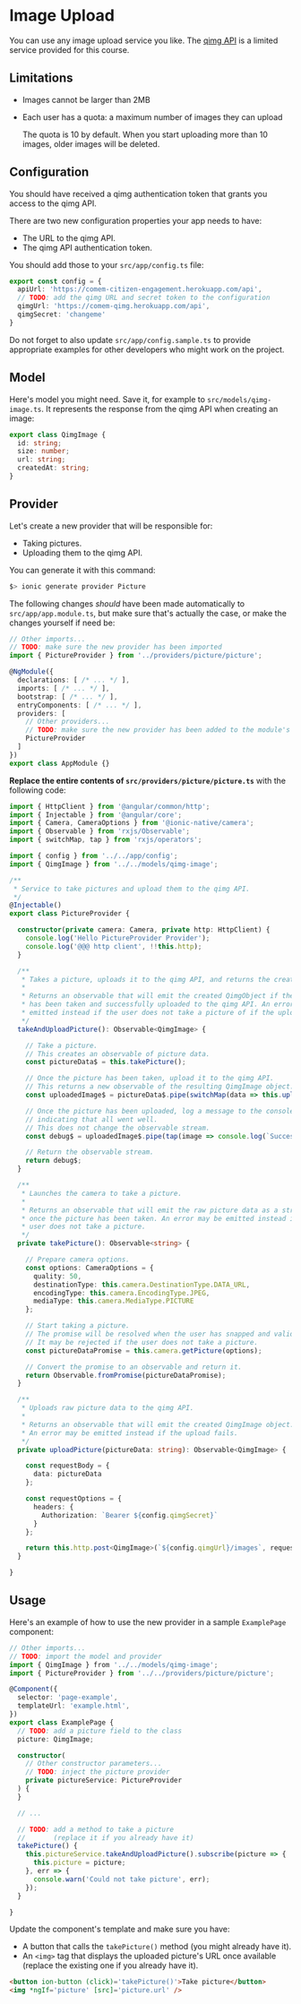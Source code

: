 # Image Upload

You can use any image upload service you like.
The [qimg API][qimg] is a limited service provided for this course.

## Limitations

* Images cannot be larger than 2MB
* Each user has a quota: a maximum number of images they can upload

  The quota is 10 by default.
  When you start uploading more than 10 images, older images will be deleted.

## Configuration

You should have received a qimg authentication token that grants you access to the qimg API.

There are two new configuration properties your app needs to have:

* The URL to the qimg API.
* The qimg API authentication token.

You should add those to your `src/app/config.ts` file:

```ts
export const config = {
  apiUrl: 'https://comem-citizen-engagement.herokuapp.com/api',
  // TODO: add the qimg URL and secret token to the configuration
  qimgUrl: 'https://comem-qimg.herokuapp.com/api',
  qimgSecret: 'changeme'
}
```

Do not forget to also update `src/app/config.sample.ts` to provide appropriate examples for other developers who might work on the project.

## Model

Here's model you might need.
Save it, for example to `src/models/qimg-image.ts`.
It represents the response from the qimg API when creating an image:

```ts
export class QimgImage {
  id: string;
  size: number;
  url: string;
  createdAt: string;
}
```

## Provider

Let's create a new provider that will be responsible for:

* Taking pictures.
* Uploading them to the qimg API.

You can generate it with this command:

```bash
$> ionic generate provider Picture
```

The following changes *should* have been made automatically to `src/app/app.module.ts`,
but make sure that's actually the case, or make the changes yourself if need be:

```ts
// Other imports...
// TODO: make sure the new provider has been imported
import { PictureProvider } from '../providers/picture/picture';

@NgModule({
  declarations: [ /* ... */ ],
  imports: [ /* ... */ ],
  bootstrap: [ /* ... */ ],
  entryComponents: [ /* ... */ ],
  providers: [
    // Other providers...
    // TODO: make sure the new provider has been added to the module's providers array
    PictureProvider
  ]
})
export class AppModule {}
```

**Replace the entire contents of `src/providers/picture/picture.ts`** with the following code:

```ts
import { HttpClient } from '@angular/common/http';
import { Injectable } from '@angular/core';
import { Camera, CameraOptions } from '@ionic-native/camera';
import { Observable } from 'rxjs/Observable';
import { switchMap, tap } from 'rxjs/operators';

import { config } from '../../app/config';
import { QimgImage } from '../../models/qimg-image';

/**
 * Service to take pictures and upload them to the qimg API.
 */
@Injectable()
export class PictureProvider {

  constructor(private camera: Camera, private http: HttpClient) {
    console.log('Hello PictureProvider Provider');
    console.log('@@@ http client', !!this.http);
  }

  /**
   * Takes a picture, uploads it to the qimg API, and returns the created image.
   *
   * Returns an observable that will emit the created QimgObject if the picture
   * has been taken and successfully uploaded to the qimg API. An error may be
   * emitted instead if the user does not take a picture of if the upload fails.
   */
  takeAndUploadPicture(): Observable<QimgImage> {

    // Take a picture.
    // This creates an observable of picture data.
    const pictureData$ = this.takePicture();

    // Once the picture has been taken, upload it to the qimg API.
    // This returns a new observable of the resulting QimgImage object.
    const uploadedImage$ = pictureData$.pipe(switchMap(data => this.uploadPicture(data)))

    // Once the picture has been uploaded, log a message to the console
    // indicating that all went well.
    // This does not change the observable stream.
    const debug$ = uploadedImage$.pipe(tap(image => console.log(`Successfully uploaded picture to ${image.url}`)));

    // Return the observable stream.
    return debug$;
  }

  /**
   * Launches the camera to take a picture.
   *
   * Returns an observable that will emit the raw picture data as a string
   * once the picture has been taken. An error may be emitted instead if the
   * user does not take a picture.
   */
  private takePicture(): Observable<string> {

    // Prepare camera options.
    const options: CameraOptions = {
      quality: 50,
      destinationType: this.camera.DestinationType.DATA_URL,
      encodingType: this.camera.EncodingType.JPEG,
      mediaType: this.camera.MediaType.PICTURE
    };

    // Start taking a picture.
    // The promise will be resolved when the user has snapped and validated the picture.
    // It may be rejected if the user does not take a picture.
    const pictureDataPromise = this.camera.getPicture(options);

    // Convert the promise to an observable and return it.
    return Observable.fromPromise(pictureDataPromise);
  }

  /**
   * Uploads raw picture data to the qimg API.
   *
   * Returns an observable that will emit the created QimgImage object.
   * An error may be emitted instead if the upload fails.
   */
  private uploadPicture(pictureData: string): Observable<QimgImage> {

    const requestBody = {
      data: pictureData
    };

    const requestOptions = {
      headers: {
        Authorization: `Bearer ${config.qimgSecret}`
      }
    };

    return this.http.post<QimgImage>(`${config.qimgUrl}/images`, requestBody, requestOptions);
  }

}
```

## Usage

Here's an example of how to use the new provider in a sample `ExamplePage` component:

```ts
// Other imports...
// TODO: import the model and provider
import { QimgImage } from '../../models/qimg-image';
import { PictureProvider } from '../../providers/picture/picture';

@Component({
  selector: 'page-example',
  templateUrl: 'example.html',
})
export class ExamplePage {
  // TODO: add a picture field to the class
  picture: QimgImage;

  constructor(
    // Other constructor parameters...
    // TODO: inject the picture provider
    private pictureService: PictureProvider
  ) {
  }

  // ...

  // TODO: add a method to take a picture
  //       (replace it if you already have it)
  takePicture() {
    this.pictureService.takeAndUploadPicture().subscribe(picture => {
      this.picture = picture;
    }, err => {
      console.warn('Could not take picture', err);
    });
  }

}
```

Update the component's template and make sure you have:

* A button that calls the `takePicture()` method (you might already have it).
* An `<img>` tag that displays the uploaded picture's URL once available (replace the existing one if you already have it).

```html
<button ion-button (click)='takePicture()'>Take picture</button>
<img *ngIf='picture' [src]='picture.url' />
```

[qimg]: https://mediacomem.github.io/comem-qimg/
